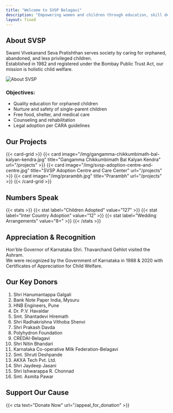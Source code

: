 ```yaml
---
title: "Welcome to SVSP Belagavi"
description: "Empowering women and children through education, skill development, and support."
layout: fixed
---
```


<!-- {{< hero   
  image="/img/hero-banner.jpg" 
  cta_text="Donate Now" 
  cta_url="/appeal_for_donation" 
>}} -->

## About SVSP

Swami Vivekanand Seva Pratishthan serves society by caring for orphaned, abandoned, and less privileged children.  
Established in 1982 and registered under the Bombay Public Trust Act, our mission is holistic child welfare.

![About SVSP](/img/about-us.jpg)

### Objectives:
- Quality education for orphaned children
- Nurture and safety of single-parent children
- Free food, shelter, and medical care
- Counseling and rehabilitation
- Legal adoption per CARA guidelines

## Our Projects

{{< card-grid >}}
{{< card image="/img/gangamma-chikkumbimath-bal-kalyan-kendra.jpg" title="Gangamma Chikkumbimath Bal Kalyan Kendra" url="/projects" >}}
{{< card image="/img/svsp-adoption-centre-and-centre.jpg" title="SVSP Adoption Centre and Care Center" url="/projects" >}}
{{< card image="/img/prarambh.jpg" title="Prarambh" url="/projects" >}}
{{< /card-grid >}}

## Numbers Speak

{{< stats >}}
{{< stat label="Children Adopted" value="127" >}}
{{< stat label="Inter Country Adoption" value="12" >}}
{{< stat label="Wedding Arrangements" value="8+" >}}
{{< /stats >}}

## Appreciation & Recognition

Hon'ble Governor of Karnataka Shri. Thavarchand Gehlot visited the Ashram.  
We were recognized by the Government of Karnataka in 1988 & 2020 with Certificates of Appreciation for Child Welfare.

## Our Key Donors
1. Shri Hanumantappa Galgali  
2. Bank Note Paper India, Mysuru  
3. HNB Engineers, Pune  
4. Dr. P.V. Havaldar  
5. Smt. Shantadevi Hiremath  
6. Shri Radhakrishna Vithoba Shenvi  
7. Shri Prakash Davda  
8. Polyhydron Foundation  
9. CREDAI-Belagavi  
10. Shri Nitin Bhandari  
11. Karnataka Co-operative Milk Federation-Belagavi  
12. Smt. Shruti Deshpande  
13. AKXA Tech Pvt. Ltd.  
14. Shri Jaydeep Jasani  
15. Shri Ishwarappa R. Chonnad  
16. Smt. Asmita Pawar  

## Support Our Cause

{{< cta text="Donate Now" url="/appeal_for_donation" >}}
